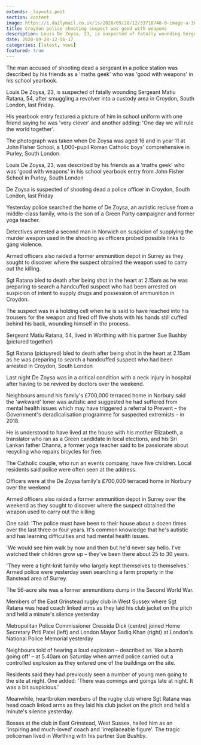 ```yaml
---
extends: _layouts.post
section: content
image: https://i.dailymail.co.uk/1s/2020/09/28/12/33716748-0-image-a-36_1601293877808.jpg 
title: Croydon police shooting suspect was good with weapons 
description: Louis De Zoysa, 23, is suspected of fatally wounding Sergeant Matiu Ratana, 54, after smuggling a revolver into a custody area in Croydon, South London, last Friday. 
date: 2020-09-28-12-56-17 
categories: [latest, news] 
featured: true 
--- 
```

The man accused of shooting dead a sergeant in a police station was described by his friends as a 'maths geek' who was 'good with weapons' in his school yearbook.

Louis De Zoysa, 23, is suspected of fatally wounding Sergeant Matiu Ratana, 54, after smuggling a revolver into a custody area in Croydon, South London, last Friday.

His yearbook entry featured a picture of him in school uniform with one friend saying he was 'very clever' and another adding: 'One day we will rule the world together'.

The photograph was taken when De Zoysa was aged 16 and in year 11 at John Fisher School, a 1,000-pupil Roman Catholic boys' comprehensive in Purley, South London.

Louis De Zoysa, 23, was described by his friends as a 'maths geek' who was 'good with weapons' in his school yearbook entry from John Fisher School in Purley, South London

 De Zoysa is suspected of shooting dead a police officer in Croydon, South London, last Friday

Yesterday police searched the home of De Zoysa, an autistic recluse from a middle-class family, who is the son of a Green Party campaigner and former yoga teacher.

Detectives arrested a second man in Norwich on suspicion of supplying the murder weapon used in the shooting as officers probed possible links to gang violence.

Armed officers also raided a former ammunition depot in Surrey as they sought to discover where the suspect obtained the weapon used to carry out the killing.

Sgt Ratana bled to death after being shot in the heart at 2.15am as he was preparing to search a handcuffed suspect who had been arrested on suspicion of intent to supply drugs and possession of ammunition in Croydon.

The suspect was in a holding cell when he is said to have reached into his trousers for the weapon and fired off five shots with his hands still cuffed behind his back, wounding himself in the process.

Sergeant Matiu Ratana, 54, lived in Worthing with his partner Sue Bushby (pictured together)

Sgt Ratana (pictuyred) bled to death after being shot in the heart at 2.15am as he was preparing to search a handcuffed suspect who had been arrested in Croydon, South London

Last night De Zoysa was in a critical condition with a neck injury in hospital after having to be revived by doctors over the weekend.

Neighbours around his family's £700,000 terraced home in Norbury said the 'awkward' loner was autistic and suggested he had suffered from mental health issues which may have triggered a referral to Prevent – the Government's deradicalisation programme for suspected extremists – in 2018.

He is understood to have lived at the house with his mother Elizabeth, a translator who ran as a Green candidate in local elections, and his Sri Lankan father Channa, a former yoga teacher said to be passionate about recycling who repairs bicycles for free.

The Catholic couple, who run an events company, have five children. Local residents said police were often seen at the address. 

Officers were at the De Zoysa family's £700,000 terraced home in Norbury over the weekend

Armed officers also raided a former ammunition depot in Surrey over the weekend as they sought to discover where the suspect obtained the weapon used to carry out the killing

One said: 'The police must have been to their house about a dozen times over the last three or four years. It's common knowledge that he's autistic and has learning difficulties and had mental health issues.

'We would see him walk by now and then but he'd never say hello. I've watched their children grow up – they've been there about 25 to 30 years.

'They were a tight-knit family who largely kept themselves to themselves.' Armed police were yesterday seen searching a farm property in the Banstead area of Surrey.

The 56-acre site was a former ammunitions dump in the Second World War.

Members of the East Grinstead rugby club in West Sussex where Sgt Ratana was head coach linked arms as they laid his club jacket on the pitch and held a minute's silence yesterday

Metropolitan Police Commissioner Cressida Dick (centre) joined Home Secretary Priti Patel (left) and London Mayor Sadiq Khan (right) at London's National Police Memorial yesterday

Neighbours told of hearing a loud explosion – described as 'like a bomb going off' – at 5.40am on Saturday when armed police carried out a controlled explosion as they entered one of the buildings on the site.

Residents said they had previously seen a number of young men going to the site at night. One added: 'There was comings and goings late at night. It was a bit suspicious.'

Meanwhile, heartbroken members of the rugby club where Sgt Ratana was head coach linked arms as they laid his club jacket on the pitch and held a minute's silence yesterday.

Bosses at the club in East Grinstead, West Sussex, hailed him as an 'inspiring and much-loved' coach and 'irreplaceable figure'. The tragic policeman lived in Worthing with his partner Sue Bushby.

